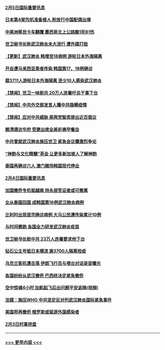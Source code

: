 #### [2月5日国际重要讯息](../pages/prog202/a102769821.md?t=02051855) 
#### [日本第4架包机准备接人 盼放行中国配偶出境](../pages/prog202/a102769765.md?t=02051855) 
#### [中美洲移民卡车翻覆 墨西哥北上公路酿1死81伤](../pages/prog202/a102769703.md?t=02051855) 
#### [世卫秘书长称武汉肺炎未大流行 遭外媒打脸](../pages/prog202/a102769679.md?t=02051855) 
#### [【更新】武汉肺炎 韩增至18病例 游轮日本外海隔离](../pages/prog202/a102758911.md?t=02051855) 
#### [开会遭马来西亚患者传染 韩国第17、18例确诊](../pages/prog202/a102769600.md?t=02051855) 
#### [载3711人游轮日本外海隔离 至少10人感染武汉肺炎](../pages/prog202/a102769538.md?t=02051855) 
#### [【禁闻】世卫一味挺共 20万人连署吁总干事下台](../pages/prog202/a102769445.md?t=02051855) 
#### [【禁闻】中共外交部发言人曝中共隐瞒疫情](../pages/prog202/a102769400.md?t=02051855) 
#### [【禁闻】应对中共威胁 美两党智库提出近百倡议](../pages/prog202/a102769357.md?t=02051855) 
#### [赖清德访华府  受邀出席全美祈祷早餐会](../pages/prog202/a102769350.md?t=02051855) 
#### [中共曾就武汉肺炎施压世卫 紧急会议爆激烈争论](../pages/prog202/a102769312.md?t=02051855) 
#### [“神韵与文化精髓”茶会 让更多新加坡人了解神韵](../pages/prog202/a102769286.md?t=02051855) 
#### [泰国再确诊六人 澳门赌场韩国现代停业](../pages/prog202/a102769239.md?t=02051855) 
#### [2月4日国际重要讯息](../pages/prog202/a102768884.md?t=02051855) 
#### [加国撤侨专机抵越南 持永居签证者或可撤离](../pages/prog202/a102768877.md?t=02051855) 
#### [女从泰国回国 成韩国第16例武汉肺炎病例](../pages/prog202/a102768669.md?t=02051855) 
#### [比利时出现首宗确诊病例 大马公民遭传染累计10例](../pages/prog202/a102768824.md?t=02051855) 
#### [与时间赛跑 各国全力研发武汉肺炎疫苗](../pages/prog202/a102768738.md?t=02051855) 
#### [世卫秘书长挺中共 23万人连署要求他下台](../pages/prog202/a102768717.md?t=02051855) 
#### [钻石公主号抵日本横滨 逾3700人隔离检疫](../pages/prog202/a102768714.md?t=02051855) 
#### [乌克兰客机遭击落 伊朗飞行员与塔台对话录音曝光](../pages/prog202/a102768645.md?t=02051855) 
#### [各国纷纷从武汉撤侨 巴西终决定紧急撤侨](../pages/prog202/a102768630.md?t=02051855) 
#### [空中惊魂4小时 加航起飞后出问题平安返降(视频)](../pages/prog202/a102768601.md?t=02051855) 
#### [法媒：施压WHO 中共坚定反对列武汉肺炎国际紧急事件](../pages/prog202/a102768584.md?t=02051855) 
#### [美国将再撤侨 俄罗斯或驱逐外国感染者](../pages/prog202/a102768247.md?t=02051855) 
#### [2月3日时事拼盘](../pages/prog202/a102768402.md?t=02051855) 

----
#### [ >>> 更早内容 <<< ](../indexes/prog202-earlier.md)
